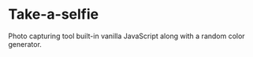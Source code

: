 # Take-a-selfie
Photo capturing tool built-in vanilla JavaScript along with a random color generator.
